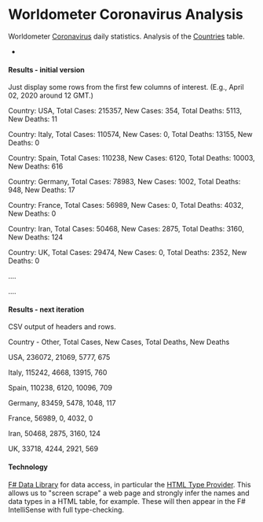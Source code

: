 # Worldometer Coronavirus Analysis 

Worldometer [Coronavirus] daily statistics. Analysis of the [Countries] table.

 - 

#### Results - initial version

Just display some rows from the first few columns of interest. (E.g.,  April 02, 2020 around 12 GMT.)


Country: USA, Total Cases: 215357, New Cases: 354, Total Deaths: 5113, New Deaths: 11

Country: Italy, Total Cases: 110574, New Cases: 0, Total Deaths: 13155, New Deaths: 0

Country: Spain, Total Cases: 110238, New Cases: 6120, Total Deaths: 10003, New Deaths: 616

Country: Germany, Total Cases: 78983, New Cases: 1002, Total Deaths: 948, New Deaths: 17

Country: France, Total Cases: 56989, New Cases: 0, Total Deaths: 4032, New Deaths: 0

Country: Iran, Total Cases: 50468, New Cases: 2875, Total Deaths: 3160, New Deaths: 124

Country: UK, Total Cases: 29474, New Cases: 0, Total Deaths: 2352, New Deaths: 0

....

....

#### Results - next iteration

CSV output of headers and rows.

Country - Other, Total Cases, New Cases, Total Deaths, New Deaths

USA, 236072, 21069, 5777, 675

Italy, 115242, 4668, 13915, 760

Spain, 110238, 6120, 10096, 709

Germany, 83459, 5478, 1048, 117

France, 56989, 0, 4032, 0

Iran, 50468, 2875, 3160, 124

UK, 33718, 4244, 2921, 569



#### Technology

[F# Data Library] for data access, in particular the [HTML Type Provider]. This allows us to "screen scrape" a web page and strongly infer the names and data types in a HTML table, for example. These will then appear in the F# IntelliSense with full type-checking.

[Coronavirus]: <https://www.worldometers.info/coronavirus/>
[Countries]: <https://www.worldometers.info/coronavirus/#countries>
[F# Data Library]: <https://fsharp.github.io/FSharp.Data/>
[HTML Type Provider]: <https://fsharp.github.io/FSharp.Data/library/HtmlProvider.html>